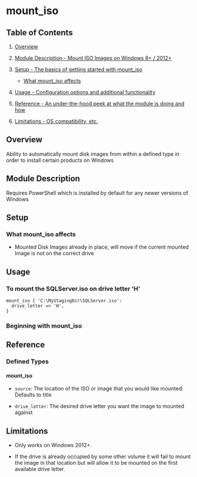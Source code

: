 # mount_iso

## Table of Contents

1. [Overview](#overview)

2. [Module Description - Mount ISO Images on Windows 8+ / 2012+](#module-description)

3. [Setup - The basics of getting started with mount_iso](#setup)

    * [What mount_iso affects](#what-mount_iso-affects)

4. [Usage - Configuration options and additional functionality](#usage)

5. [Reference - An under-the-hood peek at what the module is doing and how](#reference)

6. [Limitations - OS compatibility, etc.](#limitations)

## Overview

Ability to automatically mount disk images from within a defined type in order to install certain products on Windows

## Module Description

Requires PowerShell which is installed by default for any newer versions of Windows

## Setup

### What mount_iso affects

* Mounted Disk Images already in place, will move if the current mounted Image is not on the correct drive

## Usage

### To mount the SQLServer.iso on drive letter 'H'

``` puppet
mount_iso { 'C:\MyStagingDir\SQLServer.iso':
  drive_letter => 'H',
}
```

### Beginning with mount_iso

## Reference

### Defined Types

#### mount_iso

* `source`: The location of the ISO or image that you would like mounted: Defaults to title

* `drive_letter`: The desired drive letter you want the image to mounted against

## Limitations

* Only works on Windows 2012+.

* If the drive is already occupied by some other volume it will fail to mount the image in that location but will allow it to be mounted on the first available drive letter.
